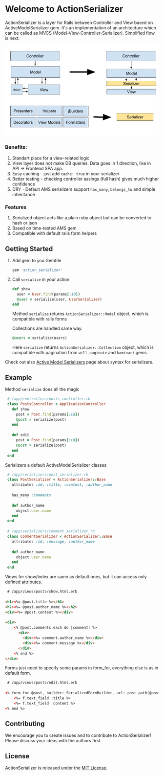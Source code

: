 # Welcome to ActionSerializer

ActionSerializer is a layer for Rails between Controller and View based on ActiveModelSerializer gem. 
It's an implementation of an architecture which can be called as MVCS (Model-View-Controller-Serializer).
Simplified flow is next:

![mvcs](/doc/mvc-to-mvcs.png)

### Benefits:
1. Standart place for a view-related logic
2. View layer does not make DB queries. Data goes in 1 direction, like in API -> Frontend SPA app.
3. Easy caching - just add `cache: true` in your serializer 
4. Better testing - checking controller assings (full hash) gives much higher confidence
5. DRY - Default AMS serializers support `has_many`, `belongs_to` and simple inheritance

### Features
1. Serialized object acts like a plain ruby object but can be converted to hash or json
2. Based on time-tested AMS gem
3. Compatible with default rails form helpers


## Getting Started

1. Add gem to you Gemfile
    
    ```ruby
    gem 'action_serializer'
    ```
 
2. Call `serialize` in your action
    
    ```ruby
    def show  
      user = User.find(params[:id])
      @user = serialize(user, UserSerializer)
    end  
    ```

   Method `serialize` returns `ActionSerializer::Model` object, which is compatible with rails forms  

   Collections are handled same way.
   
   ```ruby
   @users = serialize(users)
   ```  
     
   Here `serialize` returns `ActionSerializer::Collection` object, which is compatible with pagination from `will_paginate` and `kaminari` gems.
       

Check out also [Active Model Serializers](https://github.com/rails-api/active_model_serializers/tree/v0.10.6) page about syntax for serializers.

## Example

Method `serialize` does all the magic
```ruby
 # /app/controllers/posts_controller.rb
 class PostsController < ApplicationController
   def show  
     post = Post.find(params[:id])
     @post = serialize(post)
   end
   
   def edit  
     post = Post.find(params[:id])
     @post = serialize(post)
   end
 end
``` 

Serializers a default ActiveModelSerializer classes 
```ruby
 # /app/serializers/post_serializer.rb
 class PostSerializer < ActionSerializer::Base
   attributes :id, :title, :content, :author_name
     
   has_many :comments
     
   def author_name
     object.user.name
   end
 end 
 
 # /app/serializers/comment_serializer.rb
 class CommentSerializer < ActionSerializer::Base
   attributes :id, :message, :author_name
     
   def author_name
     object.user.name
   end
 end   
```

Views for show/index are same as default ones, but it can access only defined attributes.
```html
 # /app/views/posts/show.html.erb

<h1><%= @post.title %></h1>
<h2><%= @post.author_name %></h2>
<div><%= @post.content %></div>

<div>
    <% @post.comments.each do |comment| %>
      <div>
        <div><%= comment.author_name %></div>
        <div><%= comment.message %></div>
      </div>  
    <% end %>
</div>
```
Forms just need to specify some params in form_for, everything else is as in default form.

```html
 # /app/views/posts/edit.html.erb

<% form_for @post, builder: SerializedFormBuilder, url: post_path(@post), method: :put do |f| %>
    <%= f.text_field :title %>
    <%= f.text_field :content %>
<% end %>
```

## Contributing

We encourage you to create issues and to contribute to ActionSerializer! Please discuss your ideas with the authors first.


## License

ActionSerializer is released under the [MIT License](http://www.opensource.org/licenses/MIT).